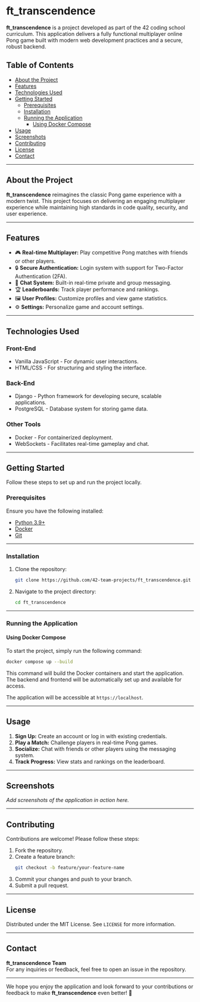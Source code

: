 
# ft_transcendence

**ft_transcendence** is a project developed as part of the 42 coding school curriculum. This application delivers a fully functional multiplayer online Pong game built with modern web development practices and a secure, robust backend.

## Table of Contents

- [About the Project](#about-the-project)
- [Features](#features)
- [Technologies Used](#technologies-used)
- [Getting Started](#getting-started)
  - [Prerequisites](#prerequisites)
  - [Installation](#installation)
  - [Running the Application](#running-the-application)
    - [Using Docker Compose](#using-docker-compose)
- [Usage](#usage)
- [Screenshots](#screenshots)
- [Contributing](#contributing)
- [License](#license)
- [Contact](#contact)

---

## About the Project

**ft_transcendence** reimagines the classic Pong game experience with a modern twist. This project focuses on delivering an engaging multiplayer experience while maintaining high standards in code quality, security, and user experience.

---

## Features

- 🎮 **Real-time Multiplayer:** Play competitive Pong matches with friends or other players.
- 🔒 **Secure Authentication:** Login system with support for Two-Factor Authentication (2FA).
- 💬 **Chat System:** Built-in real-time private and group messaging.
- 🏆 **Leaderboards:** Track player performance and rankings.
- 🖼 **User Profiles:** Customize profiles and view game statistics.
- ⚙️ **Settings:** Personalize game and account settings.

---

## Technologies Used

### Front-End
- Vanilla JavaScript - For dynamic user interactions.
- HTML/CSS - For structuring and styling the interface.

### Back-End
- Django - Python framework for developing secure, scalable applications.
- PostgreSQL - Database system for storing game data.

### Other Tools
- Docker - For containerized deployment.
- WebSockets - Facilitates real-time gameplay and chat.

---

## Getting Started

Follow these steps to set up and run the project locally.

### Prerequisites

Ensure you have the following installed:
- [Python 3.9+](https://www.python.org/)
- [Docker](https://www.docker.com/)
- [Git](https://git-scm.com/)

---

### Installation

1. Clone the repository:
   ```bash
   git clone https://github.com/42-team-projects/ft_transcendence.git
   ```

2. Navigate to the project directory:
   ```bash
   cd ft_transcendence
   ```

---

### Running the Application

#### Using Docker Compose

To start the project, simply run the following command:

  ```bash
  docker compose up --build
  ```

This command will build the Docker containers and start the application. The backend and frontend will be automatically set up and available for access.

The application will be accessible at `https://localhost`.


---

## Usage

1. **Sign Up:** Create an account or log in with existing credentials.
2. **Play a Match:** Challenge players in real-time Pong games.
3. **Socialize:** Chat with friends or other players using the messaging system.
4. **Track Progress:** View stats and rankings on the leaderboard.

---

## Screenshots

_Add screenshots of the application in action here._

---

## Contributing

Contributions are welcome! Please follow these steps:
1. Fork the repository.
2. Create a feature branch:
   ```bash
   git checkout -b feature/your-feature-name
   ```
3. Commit your changes and push to your branch.
4. Submit a pull request.

---

## License

Distributed under the MIT License. See `LICENSE` for more information.

---

## Contact

**ft_transcendence Team**  
For any inquiries or feedback, feel free to open an issue in the repository.

---

We hope you enjoy the application and look forward to your contributions or feedback to make **ft_transcendence** even better! 🚀
